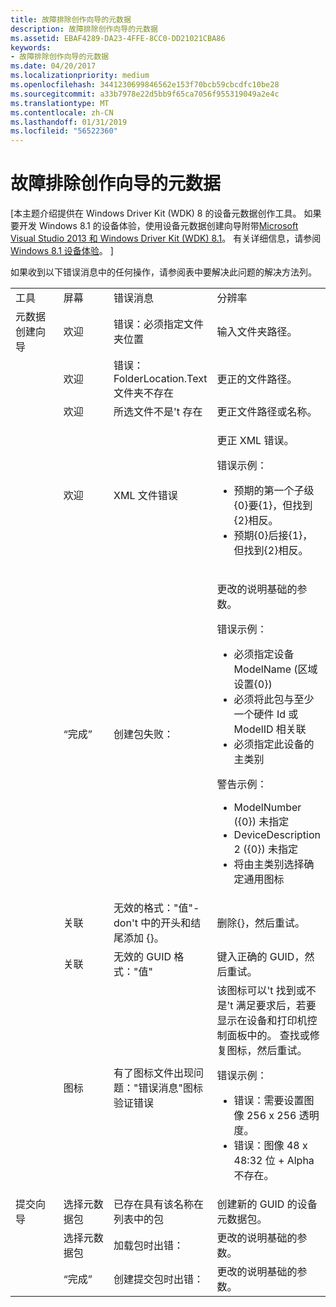 ```yaml
---
title: 故障排除创作向导的元数据
description: 故障排除创作向导的元数据
ms.assetid: EBAF4289-DA23-4FFE-8CC0-DD21021CBA86
keywords:
- 故障排除创作向导的元数据
ms.date: 04/20/2017
ms.localizationpriority: medium
ms.openlocfilehash: 3441230699846562e153f70bcb59cbcdfc10be28
ms.sourcegitcommit: a33b7978e22d5bb9f65ca7056f955319049a2e4c
ms.translationtype: MT
ms.contentlocale: zh-CN
ms.lasthandoff: 01/31/2019
ms.locfileid: "56522360"
---
```

# <a name="troubleshooting-the-metadata-authoring-wizards"></a>故障排除创作向导的元数据


\[本主题介绍提供在 Windows Driver Kit (WDK) 8 的设备元数据创作工具。 如果要开发 Windows 8.1 的设备体验，使用设备元数据创建向导附带[Microsoft Visual Studio 2013 和 Windows Driver Kit (WDK) 8.1](https://go.microsoft.com/fwlink/p/?LinkId=226411)。 有关详细信息，请参阅[Windows 8.1 设备体验](https://go.microsoft.com/fwlink/p/?linkid=325561)。 \]

如果收到以下错误消息中的任何操作，请参阅表中要解决此问题的解决方法列。

<table>
<colgroup>
<col width="25%" />
<col width="25%" />
<col width="25%" />
<col width="25%" />
</colgroup>
<tbody>
<tr class="odd">
<td align="left">工具</td>
<td align="left">屏幕</td>
<td align="left">错误消息</td>
<td align="left">分辨率</td>
</tr>
<tr class="even">
<td align="left">元数据创建向导</td>
<td align="left">欢迎</td>
<td align="left">错误：必须指定文件夹位置</td>
<td align="left">输入文件夹路径。</td>
</tr>
<tr class="odd">
<td align="left"></td>
<td align="left">欢迎</td>
<td align="left">错误：FolderLocation.Text 文件夹不存在</td>
<td align="left">更正的文件路径。</td>
</tr>
<tr class="even">
<td align="left"></td>
<td align="left">欢迎</td>
<td align="left">所选文件不是&#39;t 存在</td>
<td align="left">更正文件路径或名称。</td>
</tr>
<tr class="odd">
<td align="left"></td>
<td align="left">欢迎</td>
<td align="left">XML 文件错误</td>
<td align="left"><p>更正 XML 错误。</p>
<p>错误示例：</p>
<ul>
<li>预期的第一个子级{0}要{1}，但找到{2}相反。</li>
<li>预期{0}后接{1}，但找到{2}相反。</li>
</ul></td>
</tr>
<tr class="even">
<td align="left"></td>
<td align="left">“完成”</td>
<td align="left">创建包失败：</td>
<td align="left"><p>更改的说明基础的参数。</p>
<p>错误示例：</p>
<ul>
<li>必须指定设备 ModelName (区域设置{0})</li>
<li>必须将此包与至少一个硬件 Id 或 ModelID 相关联</li>
<li>必须指定此设备的主类别</li>
</ul>
<p>警告示例：</p>
<ul>
<li>ModelNumber ({0}) 未指定</li>
<li>DeviceDescription 2 ({0}) 未指定</li>
<li>将由主类别选择确定通用图标</li>
</ul></td>
</tr>
<tr class="odd">
<td align="left"></td>
<td align="left">关联</td>
<td align="left">无效的格式：&quot;值&quot;-don&#39;t 中的开头和结尾添加 {}。</td>
<td align="left">删除{}，然后重试。</td>
</tr>
<tr class="even">
<td align="left"></td>
<td align="left">关联</td>
<td align="left">无效的 GUID 格式：&quot;值&quot;</td>
<td align="left">键入正确的 GUID，然后重试。</td>
</tr>
<tr class="odd">
<td align="left"></td>
<td align="left">图标</td>
<td align="left">有了图标文件出现问题：&quot;错误消息&quot;图标验证错误</td>
<td align="left">该图标可以&#39;t 找到或不是&#39;t 满足要求后，若要显示在设备和打印机控制面板中的。 查找或修复图标，然后重试。
<p>错误示例：</p>
<ul>
<li>错误：需要设置图像 256 x 256 透明度。</li>
<li>错误：图像 48 x 48:32 位 + Alpha 不存在。</li>
</ul></td>
</tr>
<tr class="even">
<td align="left">提交向导</td>
<td align="left">选择元数据包</td>
<td align="left">已存在具有该名称在列表中的包</td>
<td align="left">创建新的 GUID 的设备元数据包。</td>
</tr>
<tr class="odd">
<td align="left"></td>
<td align="left">选择元数据包</td>
<td align="left">加载包时出错：</td>
<td align="left">更改的说明基础的参数。</td>
</tr>
<tr class="even">
<td align="left"></td>
<td align="left">“完成”</td>
<td align="left">创建提交包时出错：</td>
<td align="left">更改的说明基础的参数。</td>
</tr>
</tbody>
</table>

 

 

 





